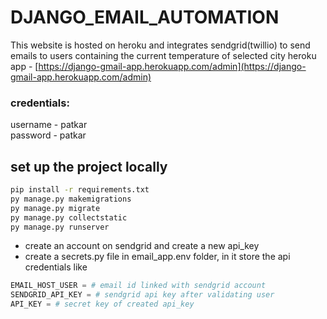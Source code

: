 # DJANGO_EMAIL_AUTOMATION 

This website is hosted on heroku and integrates sendgrid(twillio) to send emails to users containing the current temperature of selected city
heroku app - [https://django-gmail-app.herokuapp.com/admin](https://django-gmail-app.herokuapp.com/admin)

### credentials:
username - patkar<br>
password - patkar

## set up the project locally
```sh
pip install -r requirements.txt
py manage.py makemigrations
py manage.py migrate
py manage.py collectstatic
py manage.py runserver
```

* create an account on sendgrid and create a new api_key
* create a secrets.py file in email_app.env folder, in it store the api credentials like

```py
EMAIL_HOST_USER = # email id linked with sendgrid account
SENDGRID_API_KEY = # sendgrid api key after validating user
API_KEY = # secret key of created api_key
```
